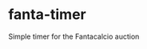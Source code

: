 <!--
SPDX-FileCopyrightText: 2023 Simon Dalvai <info@simondalvai.com>

SPDX-License-Identifier: CC0-1.0
-->

# fanta-timer
Simple timer for the Fantacalcio auction
